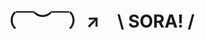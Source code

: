 # （￣︶￣）↗　\ SORA! /

[LeetCode 781.森林中的兔子]: https://esgloamp.github.io/articles/LeetCode781.森林中的兔子.md	"ddddd"

